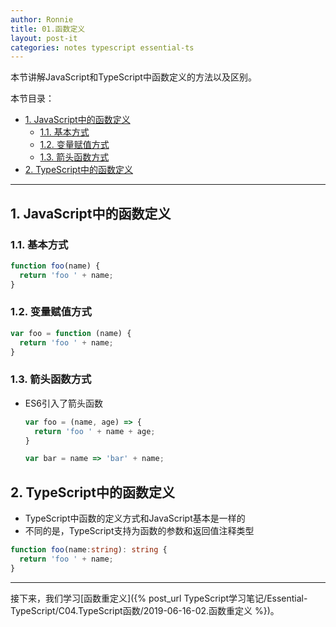 ```yaml
---
author: Ronnie
title: 01.函数定义
layout: post-it
categories: notes typescript essential-ts
---
```


<!-- # 函数定义 -->
本节讲解JavaScript和TypeScript中函数定义的方法以及区别。

本节目录：
<!-- TOC -->

- [1. JavaScript中的函数定义](#1-javascript中的函数定义)
    - [1.1. 基本方式](#11-基本方式)
    - [1.2. 变量赋值方式](#12-变量赋值方式)
    - [1.3. 箭头函数方式](#13-箭头函数方式)
- [2. TypeScript中的函数定义](#2-typescript中的函数定义)

<!-- /TOC -->

---

## 1. JavaScript中的函数定义

### 1.1. 基本方式

```javascript
function foo(name) {
  return 'foo ' + name;
}
```

### 1.2. 变量赋值方式

```javascript
var foo = function (name) {
  return 'foo ' + name;
}
```

### 1.3. 箭头函数方式
- ES6引入了箭头函数

  ```javascript
  var foo = (name, age) => {
    return 'foo ' + name + age;
  }

  var bar = name => 'bar' + name;
  ```

## 2. TypeScript中的函数定义
- TypeScript中函数的定义方式和JavaScript基本是一样的
- 不同的是，TypeScript支持为函数的参数和返回值注释类型

```typescript
function foo(name:string): string {
  return 'foo ' + name;
}
```

---

接下来，我们学习[函数重定义]({% post_url TypeScript学习笔记/Essential-TypeScript/C04.TypeScript函数/2019-06-16-02.函数重定义 %})。